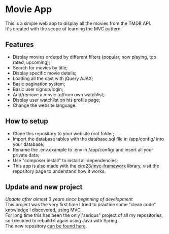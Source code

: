 # Movie App
This is a simple web app to display all the movies from the TMDB API.<br>
It's created with the scope of learning the MVC pattern.<br>

## Features
- Display movies ordered by different filters (popular, now playing, top rated, upcoming);
- Search for movies by title;
- Display specific movie details;
- Loading all the cast with jQuery AJAX;
- Basic pagination system;
- Basic user signup/login;
- Add/remove a movie to/from own watchlist;
- Display user watchlist on his profile page;
- Change the website language.

## How to setup
- Clone this repository to your website root folder;
- Import the database tables with the database.sql file in /app/config/ into your database;
- Rename the .env.example to .env in /app/config/ and insert all your private data;
- Use "composer install" to install all dependencies;
- This app is also made with the [ciro23/mvc-framework](https://github.com/Ciro23/mvc-framework) library, visit the repository page to understand how it works.

## Update and new project
*Update after almost 3 years since beginning of development*  
This project was the very first time I tried to practice some "clean code" knowledge I discovered, using MVC.  
For long
time this has been the only "serious" project of all my repositories, so I decided to rebuild it again using Java with
Spring.  
The new repository [can be found here](https://github.com/Ciro23/java-movie-app).
